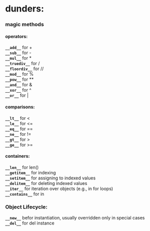 # dunders:

### magic methods   

#### operators:   
**`__add__`** for +   
**`__sub__`** for -   
**`__mul__`** for *   
**`__truediv__`** for /   
**`__floordiv__`** for //   
**`__mod__`** for %   
**`__pow__`** for **   
**`__and__`** for &   
**`__xor__`** for ^   
**`__or__`** for |   

#### comparisons:   
**`__lt__`** for <   
**`__le__`** for <=   
**`__eq__`** for ==   
**`__ne__`** for !=   
**`__gt__`** for >   
**`__ge__`** for >=   

#### containers:   
**`__len__`** for len()   
**`__getitem__`** for indexing   
**`__setitem__`** for assigning to indexed values   
**`__delitem__`** for deleting indexed values   
**`__iter__`** for iteration over objects (e.g., in for loops)   
**`__contains__`** for in   

### Object Lifecycle:   
**`__new__`** befor instantiation, usually overridden only in special cases   
**`__del__`** for del instance   
